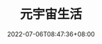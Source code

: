 ---
weight: 8
title: "元宇宙生活"
description: ""
date: 2022-07-06T08:47:36+08:00
lastmod: 2022-07-06T08:47:36+08:00
draft: false
ico: '<svg class="icon" aria-hidden="true"><use xlink:href="#icon-yuanyuzhoushenghuo"></use></svg>'
navigation: ["虚拟办公","虚拟健身","虚拟旅游","元宇宙娱乐"]
hidePage: true
---